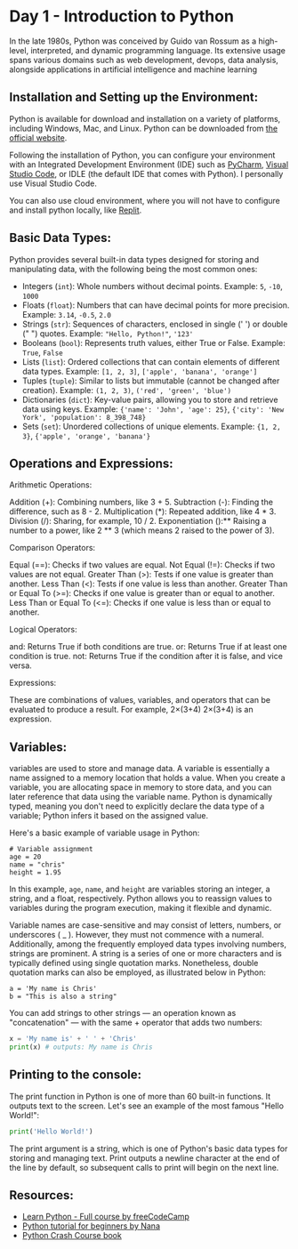 # Day 1 - Introduction to Python

In the late 1980s, Python was conceived by Guido van Rossum as a high-level, interpreted, and dynamic programming language. Its extensive usage spans various domains such as web development, devops, data analysis, alongside applications in artificial intelligence and machine learning

## Installation and Setting up the Environment:

Python is available for download and installation on a variety of platforms, including Windows, Mac, and Linux. Python can be downloaded from [the official website](https://www.python.org/.).

Following the installation of Python, you can configure your environment with an Integrated Development Environment (IDE) such as [PyCharm](https://www.jetbrains.com/pycharm/), [Visual Studio Code](https://code.visualstudio.com/), or IDLE (the default IDE that comes with Python).
I personally use Visual Studio Code.

You can also use cloud environment, where you will not have to configure and install python locally, like [Replit](https://replit.com/).

## Basic Data Types:

Python provides several built-in data types designed for storing and manipulating data, with the following being the most common ones:

  - Integers (`int`): Whole numbers without decimal points. Example: `5`, `-10`, `1000`
  - Floats (`float`): Numbers that can have decimal points for more precision. Example: `3.14`, `-0.5`, `2.0`
  - Strings (`str`): Sequences of characters, enclosed in single (' ') or double (" ") quotes. Example: `"Hello, Python!"`, `'123'`
  - Booleans (`bool`): Represents truth values, either True or False. Example: `True`, `False`
  - Lists (`list`): Ordered collections that can contain elements of different data types. Example: `[1, 2, 3]`, `['apple', 'banana', 'orange']`
  - Tuples (`tuple`): Similar to lists but immutable (cannot be changed after creation). Example: `(1, 2, 3)`, `('red', 'green', 'blue')`
  - Dictionaries (`dict`): Key-value pairs, allowing you to store and retrieve data using keys. Example: `{'name': 'John', 'age': 25}`, `{'city': 'New York', 'population': 8_398_748}`
  - Sets (`set`): Unordered collections of unique elements. Example: `{1, 2, 3}`, `{'apple', 'orange', 'banana'}`

## Operations and Expressions:

Arithmetic Operations:

Addition (+): Combining numbers, like 3 + 5.
Subtraction (-): Finding the difference, such as 8 - 2.
Multiplication (*): Repeated addition, like 4 * 3.
Division (/): Sharing, for example, 10 / 2.
Exponentiation ():** Raising a number to a power, like 2 ** 3 (which means 2 raised to the power of 3).

Comparison Operators:

Equal (==): Checks if two values are equal.
Not Equal (!=): Checks if two values are not equal.
Greater Than (>): Tests if one value is greater than another.
Less Than (<): Tests if one value is less than another.
Greater Than or Equal To (>=): Checks if one value is greater than or equal to another.
Less Than or Equal To (<=): Checks if one value is less than or equal to another.

Logical Operators:

and: Returns True if both conditions are true.
or: Returns True if at least one condition is true.
not: Returns True if the condition after it is false, and vice versa.

Expressions:

These are combinations of values, variables, and operators that can be evaluated to produce a result. For example, 2×(3+4)
2×(3+4) is an expression.

## Variables:

variables are used to store and manage data. A variable is essentially a name assigned to a memory location that holds a value. When you create a variable, you are allocating space in memory to store data, and you can later reference that data using the variable name. Python is dynamically typed, meaning you don't need to explicitly declare the data type of a variable; Python infers it based on the assigned value.

Here's a basic example of variable usage in Python:
```
# Variable assignment
age = 20
name = "chris"
height = 1.95
```

In this example, `age`, `name`, and `height` are variables storing an integer, a string, and a float, respectively. Python allows you to reassign values to variables during the program execution, making it flexible and dynamic.

Variable names are case-sensitive and may consist of letters, numbers, or underscores ( _ ). However, they must not commence with a numeral. Additionally, among the frequently employed data types involving numbers, strings are prominent. A string is a series of one or more characters and is typically defined using single quotation marks. Nonetheless, double quotation marks can also be employed, as illustrated below in Python:
```
a = 'My name is Chris'
b = "This is also a string"
```
You can add strings to other strings — an operation known as "concatenation" — with the same + operator that adds two numbers:

``` python
x = 'My name is' + ' ' + 'Chris'
print(x) # outputs: My name is Chris
```

## Printing to the console:

The print function in Python is one of more than 60 built-in functions. It outputs text to the screen.
Let's see an example of the most famous "Hello World!":

``` python
print('Hello World!')
```

The print argument is a string, which is one of Python's basic data types for storing and managing text. Print outputs a newline character at the end of the line by default, so subsequent calls to print will begin on the next line.

## Resources:

- [Learn Python - Full course by freeCodeCamp](https://youtu.be/rfscVS0vtbw)
- [Python tutorial for beginners by Nana](https://youtu.be/t8pPdKYpowI)
- [Python Crash Course book](https://amzn.to/40NfY45)



